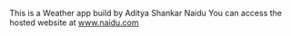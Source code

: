 This is a Weather app build by Aditya Shankar Naidu
You can access the hosted website at www.naidu.com
